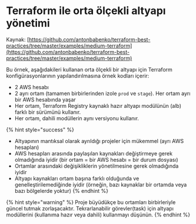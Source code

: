 # Terraform ile orta ölçekli altyapı yönetimi

Kaynak: [https://github.com/antonbabenko/terraform-best-practices/tree/master/examples/medium-terraform](https://github.com/antonbabenko/terraform-best-practices/tree/master/examples/medium-terraform)

Bu örnek, aşağıdakileri kullanan orta ölçekli bir altyapı için Terraform konfigürasyonlarının yapılandırılmasına örnek kodları içerir:

* 2 AWS hesabı
* 2 ayrı ortam (tamamen birbirlerinden izole `prod` ve `stage`). Her ortam ayrı bir AWS hesabında yaşar
* Her ortam, Terraform Registry kaynaklı hazır altyapı modülünün (alb) farklı bir sürümünü kullanır.
* Her ortam, dahili modüllerin aynı versiyonu kullanır.

{% hint style="success" %}
* Altyapının mantıksal olarak ayrıldığı projeler için mükemmel (ayrı AWS hesapları)
* AWS hesapları arasında paylaşılan kaynakları değiştirmeye gerek olmadığında iyidir (bir ortam = bir AWS hesabı = bir durum dosyası)
* Ortamlar arasındaki değişikliklerin yönetilmesine gerek olmadığında iyidir
* Altyapı kaynakları ortam başına farklı olduğunda ve genelleştirilemediğinde iyidir (örneğin, bazı kaynaklar bir ortamda veya bazı bölgelerde yoktur)
{% endhint %}

{% hint style="warning" %}
Proje büyüdükçe bu ortamları birbirleriyle güncel tutmak zorlaşacaktır. Tekrarlanabilir görevler(task) için altyapı modüllerini (kullanıma hazır veya dahili) kullanmayı düşünün.
{% endhint %}

##
